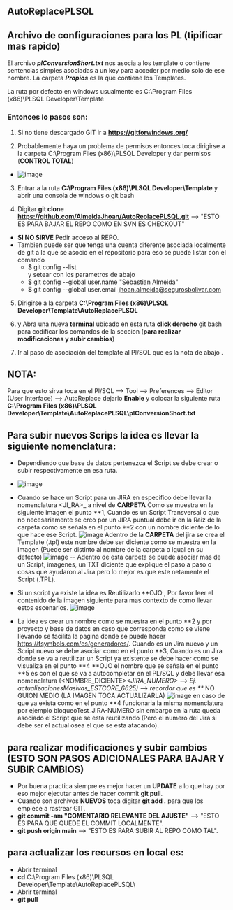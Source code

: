 ## AutoReplacePLSQL
## Archivo de configuraciones para los PL (tipificar mas rapido)


El archivo ***plConversionShort.txt*** nos asocia a los template o contiene sentencias simples asociadas a un key para acceder por medio solo de ese nombre.
La carpeta ***Propios*** es la que contiene los Templates.

La ruta por defecto en windows usualmente es C:\Program Files (x86)\PLSQL Developer\Template

### Entonces lo pasos son:

1. Si no tiene descargado GIT ir a **https://gitforwindows.org/**

2. Probablemente haya un problema de permisos entonces toca dirigirse a la carpeta C:\Program Files (x86)\PLSQL Developer y dar permisos (**CONTROL TOTAL**)
 * ![image](https://user-images.githubusercontent.com/86784290/200571185-a501ef5b-eb41-4381-8e9e-a4ec5612ee9b.png)
 
3. Entrar a la ruta **C:\Program Files (x86)\PLSQL Developer\Template** y abrir una consola de windows o git bash

4. Digitar           **git clone https://github.com/AlmeidaJhoan/AutoReplacePLSQL.git**    --> "ESTO ES PARA BAJAR EL REPO COMO EN SVN ES CHECKOUT"
  * __SI NO SIRVE__ Pedir acceso al REPO.
  * Tambien puede ser que tenga una cuenta diferente asociada localmente de git a la que se asocio en el repositorio para eso se puede listar con el comando  
    - $ git config --list  
      y setear con los parametros de abajo  
    - $ git config --global user.name "Sebastian Almeida"  
    - $ git config --global user.email jhoan.almeida@segurosbolivar.com  

5. Dirigirse a la carpeta **C:\Program Files (x86)\PLSQL Developer\Template\AutoReplacePLSQL**

6. y Abra una nueva **terminal** ubicado en esta ruta **click derecho**  git bash para codificar los comandos de la seccion (__para realizar modificaciones y subir cambios__)

7. Ir al paso de asociación del template al Pl/SQL que es la nota de abajo .

## NOTA:

Para que esto sirva toca en el Pl/SQL --> Tool --> Preferences --> Editor (User Interface) --> AutoReplace dejarlo **Enable** y colocar la siguiente ruta 
**C:\Program Files (x86)\PLSQL Developer\Template\AutoReplacePLSQL\plConversionShort.txt**

## Para subir nuevos Scrips la idea es llevar la siguiente nomenclatura:
* Dependiendo que base de datos pertenezca el Script se debe crear o subir respectivamente en esa ruta. 

* ![image](https://user-images.githubusercontent.com/86784290/200571552-f13aacc1-a9ce-40a2-bcb0-fc82ea81d9ed.png)

* Cuando se hace un Script para un JIRA en especifico debe llevar la nomenclatura <JI_RA>_<NOMBRE-DICIENTE> a nivel de **CARPETA** Como se muestra en la siguiente imagen el punto **1, Cuando es un Script Transversal o que no necesariamente se creo por un JIRA puntual debe ir en la Raiz de la carpeta como se señala en el punto **2 con un nombre diciente de lo que hace ese Script. 
 ![image](https://user-images.githubusercontent.com/86784290/200573226-dda77666-1131-4bc9-ad2a-40c19de388a1.png)
 Adentro de la **CARPETA** del jira se crea el Template (.tpl) este nombre debe ser diciente como se muestra en la imagen (Puede ser distinto al nombre de la carpeta o igual en su defecto) ![image](https://user-images.githubusercontent.com/86784290/200574078-e31608d5-3e79-4b11-86aa-1bd7559c9ee7.png)
-- Adentro de esta carpeta se puede asociar mas de un Script, imagenes, un TXT diciente que explique el paso a paso o cosas que ayudaron al Jira pero lo mejor es que este netamente el Script (.TPL).
 
* Si un script ya existe la idea es Reutilizarlo **OJO , Por favor leer el contenido de la imagen siguiente para mas contexto de como llevar estos escenarios.
 ![image](https://user-images.githubusercontent.com/86784290/200575817-210dec7b-2077-4be8-802a-e1c848b25298.png)
 
* La idea es crear un nombre como se muestra en el punto **2 y por proyecto y base de datos en caso que corresponda como se viene llevando se facilita la pagina donde se puede hacer https://fsymbols.com/es/generadores/.
 Cuando es un Jira nuevo y un Script nuevo se debe asociar como en el punto **3, Cuando es un Jira donde se va a reutilizar un Script ya existente se debe hacer como se visualiza en el punto **4 **OJO el nombre que se señala en el punto **5 es con el que se va a autocompletar en el PL/SQL y debe llevar esa nomenclatura (<NOMBRE_DICIENTE>_<JIRA_NUMERO> --> Ej. actualizacionesMasivas_ESTCORE_6625) --> recordar que es **_ NO GUION MEDIO (LA IMAGEN TOCA ACTUALIZARLA) ![image](https://user-images.githubusercontent.com/86784290/200578396-afd19a9b-dbe7-4d43-99cc-bbe58b757ee3.png) en caso de que ya exista como en el punto **4 funcionaria la misma nomenclatura por ejemplo bloqueoTest_JIRA-NUMERO sin embargo en la ruta queda asociado el Script que se esta reutilizando (Pero el numero del Jira si debe ser el actual osea el que se esta atacando).
 
 ## para realizar modificaciones y subir cambios (ESTO SON PASOS ADICIONALES PARA BAJAR Y SUBIR CAMBIOS)

* Por buena practica siempre es mejor hacer un **UPDATE** a lo que hay por eso mejor ejecutar antes de hacer commit **git pull**.
* Cuando son archivos **NUEVOS** toca digitar **git add .** para que los empiece a rastrear GIT.
* **git commit -am "COMENTARIO RELEVANTE DEL AJUSTE"**    --> "ESTO ES PARA QUE QUEDE EL COMMIT LOCALMENTE".
* **git push origin main** --> "ESTO ES PARA SUBIR AL REPO COMO TAL".

## para actualizar los recursos en local es:
  * Abrir terminal
  * **cd** C:\Program Files (x86)\PLSQL Developer\Template\AutoReplacePLSQL\
  * Abrir terminal
  * **git pull**
